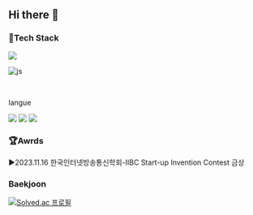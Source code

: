 ## Hi there 👋



### 📑Tech Stack
<img src="https://img.shields.io/badge/Python-F7DF1E?style=for-the-badge&logo=python&logoColor=white">

![js](https://img.shields.io/badge/JavaScript-F7DF1E?style=for-the-badge&logo=JavaScript&logoColor=white)

​

<!--
**AIoT-HD/AIoT-HD** is a ✨ _special_ ✨ repository because its `README.md` (this file) appears on your GitHub profile.

Here are some ideas to get you started:

- 🔭 I’m currently working on ...
- 🌱 I’m currently learning ...
- 👯 I’m looking to collaborate on ...
- 🤔 I’m looking for help with ...
- 💬 Ask me about ...
- 📫 How to reach me: ...
- 😄 Pronouns: ...
- ⚡ Fun fact: ...

![Top Langs](https://github-readme-stats.vercel.app/api/top-langs/?username=AIoT-HD)
-->



langue


<img src="https://img.shields.io/badge/JAVA-007396?style=for-the-badge&logo=java&logoColor=white">



<img src="https://img.shields.io/badge/C-E34F26?style=for-the-badge&logo=C&logoColor=white">

<img src="https://img.shields.io/badge/C++-1572B6?style=for-the-badge&logo=C++&logoColor=white">


### 🏆Awrds
▶️2023.11.16 한국인터넷방송통신학회-IIBC Start-up Invention Contest 금상

### Baekjoon
[![Solved.ac 프로필](http://mazassumnida.wtf/api/v2/generate_badge?boj=oksusu)](https://solved.ac/oksusu)
